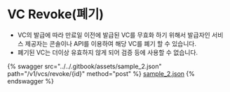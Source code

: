 # VC Revoke(폐기)

- VC의 발급에 따라 만료일 이전에 발급된 VC를 무효화 하기 위해서 발급자인 서비스 제공자는 콘솔이나 API를 이용하여 해당 VC를 폐기 할 수 있습니다.
- 폐기된 VC는 더이상 유효하지 않게 되어 검증 등에 사용할 수 없습니다.

{% swagger src="../../.gitbook/assets/sample_2.json" path="/v1/vcs/revoke/{id}" method="post" %} [sample_2.json](../../.gitbook/assets/sample_2.json) {% endswagger %}
